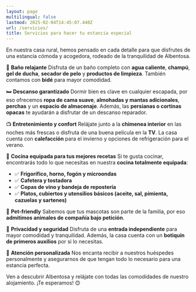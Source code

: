 ```yaml
---
layout: page
multilingual: false
lastmod: 2025-02-04T14:45:07.440Z
url: /servicios/
title: Servicios para hacer tu estancia especial
---
```


En nuestra casa rural, hemos pensado en cada detalle para que disfrutes de una estancia cómoda y acogedora, rodeado de la tranquilidad de Albentosa.

🛁 **Baño relajante**
Disfruta de un baño completo con **agua caliente**, **champú**, **gel de ducha**, **secador de pelo** y **productos de limpieza**. También contamos con **bidé** para mayor comodidad.

🛏️ **Descanso garantizado**
Dormir bien es clave en cualquier escapada, por eso ofrecemos **ropa de cama suave**, **almohadas y mantas adicionales**, **perchas** y un **espacio de almacenaje**. Además, las **persianas o cortinas opacas** te ayudarán a disfrutar de un descanso reparador.

📺 **Entretenimiento y confort**
Relájate junto a la **chimenea interior** en las noches más frescas o disfruta de una buena película en la **TV**. La casa cuenta con **calefacción** para el invierno y opciones de refrigeración para el verano.

🍳 **Cocina equipada para tus mejores recetas**
Si te gusta cocinar, encontrarás todo lo que necesitas en nuestra **cocina totalmente equipada**:

- ✅ **Frigorífico, horno, fogón y microondas**
- ✅ **Cafetera y tostadora**
- ✅ **Copas de vino y bandeja de repostería**
- ✅ **Platos, cubiertos y utensilios básicos (aceite, sal, pimienta, cazuelas y sartenes)**

🐾 **Pet-friendly**
Sabemos que tus mascotas son parte de la familia, por eso **admitimos animales de compañía bajo petición**.

🏡 **Privacidad y seguridad**
Disfruta de una **entrada independiente** para mayor comodidad y tranquilidad. Además, la casa cuenta con un **botiquín de primeros auxilios** por si lo necesitas.

🤝 **Atención personalizada**
Nos encanta recibir a nuestros huéspedes personalmente y asegurarnos de que tengan todo lo necesario para una estancia perfecta.

Ven a descubrir Albentosa y relájate con todas las comodidades de nuestro alojamiento. ¡Te esperamos! 😊
